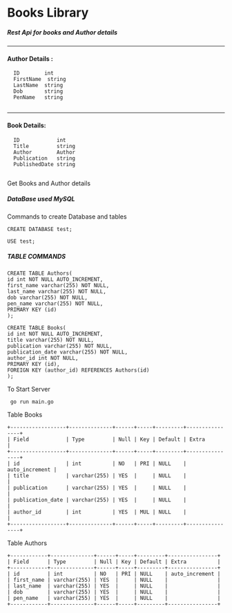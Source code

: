 # Books Library

##### Rest Api for books and Author details

___

#### Author Details :

```
  ID        int
  FirstName  string 
  LastName  string 
  Dob       string 
  PenName   string 
  
  ```
 ___
  #### Book Details: 

``` 
  ID            int
  Title         string 
  Author        Author 
  Publication   string 
  PublishedDate string 
  
``` 
Get Books and Author details

##### DataBase used MySQL

Commands to create Database and tables

``` CREATE DATABASE test; ```

``` USE test; ```

##### TABLE COMMANDS

```  
CREATE TABLE Authors(
id int NOT NULL AUTO_INCREMENT,
first_name varchar(255) NOT NULL,
last_name varchar(255) NOT NULL,
dob varchar(255) NOT NULL,
pen_name varchar(255) NOT NULL,
PRIMARY KEY (id)
);

CREATE TABLE Books(
id int NOT NULL AUTO_INCREMENT,
title varchar(255) NOT NULL,
publication varchar(255) NOT NULL,
publication_date varchar(255) NOT NULL,
author_id int NOT NULL,
PRIMARY KEY (id),
FOREIGN KEY (author_id) REFERENCES Authors(id)
);
```





To Start Server 

``` go run main.go```




Table Books
```
+------------------+--------------+------+-----+---------+----------------+
| Field            | Type         | Null | Key | Default | Extra          |
+------------------+--------------+------+-----+---------+----------------+
| id               | int          | NO   | PRI | NULL    | auto_increment |
| title            | varchar(255) | YES  |     | NULL    |                |
| publication      | varchar(255) | YES  |     | NULL    |                |
| publication_date | varchar(255) | YES  |     | NULL    |                |
| author_id        | int          | YES  | MUL | NULL    |                |
+------------------+--------------+------+-----+---------+----------------+
```
Table Authors
```
+------------+--------------+------+-----+---------+----------------+
| Field      | Type         | Null | Key | Default | Extra          |
+------------+--------------+------+-----+---------+----------------+
| id         | int          | NO   | PRI | NULL    | auto_increment |
| first_name | varchar(255) | YES  |     | NULL    |                |
| last_name  | varchar(255) | YES  |     | NULL    |                |
| dob        | varchar(255) | YES  |     | NULL    |                |
| pen_name   | varchar(255) | YES  |     | NULL    |                |
+------------+--------------+------+-----+---------+----------------+
```
